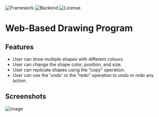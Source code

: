![Framework](https://img.shields.io/badge/Framework-Vue.js%20-green.svg)
![Backend](https://img.shields.io/badge/Backend-SpringBoot%20-orange.svg)
![License](https://img.shields.io/badge/license-Apache_2.0-red.svg)

# Web-Based Drawing Program

## Features
  * User can draw multiple shapes with different colours.
  * User can change the shape color, position, and size.
  * User can replicate shapes using the ”copy” operation.
  * User can use the 'undo' or the ”redo” operation to undo or redo any action. 

## Screenshots
![image](https://user-images.githubusercontent.com/58489322/169411182-a52e0fa0-79fa-4965-ae8e-7742dbe13ed4.png)
